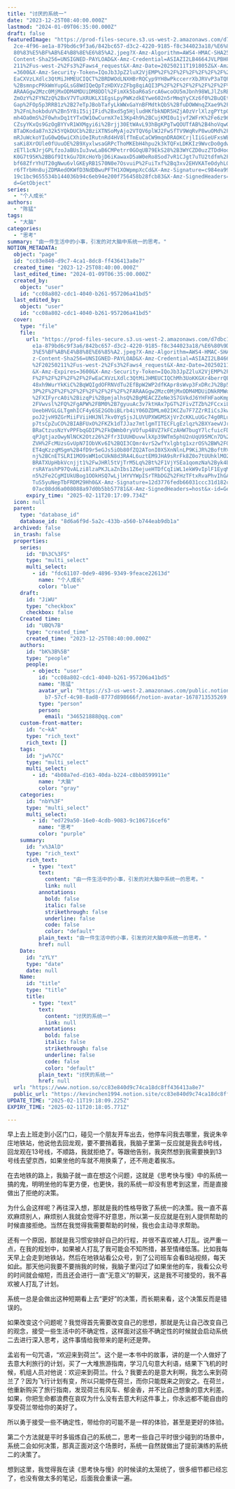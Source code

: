 ```yaml
---
title: "讨厌的系统一"
date: "2023-12-25T08:40:00.000Z"
lastmod: "2024-01-09T06:35:00.000Z"
draft: false
featuredImage: "https://prod-files-secure.s3.us-west-2.amazonaws.com/d7dbc101-8\
  2ce-4f96-ae1a-879bd6c9f3a6/842bc657-d3c2-4220-9185-f8c344023a18/%E6%80%9D%E8%\
  80%83%E5%BF%AB%E4%B8%8E%E6%85%A2.jpeg?X-Amz-Algorithm=AWS4-HMAC-SHA256&X-Amz-\
  Content-Sha256=UNSIGNED-PAYLOAD&X-Amz-Credential=ASIAZI2LB4664JVLPBHF%2F20250\
  211%2Fus-west-2%2Fs3%2Faws4_request&X-Amz-Date=20250211T191805Z&X-Amz-Expires\
  =3600&X-Amz-Security-Token=IQoJb3JpZ2luX2VjEMP%2F%2F%2F%2F%2F%2F%2F%2F%2F%2Fw\
  EaCXVzLXdlc3QtMiJHMEUCIQCT%2BRDWOdLNXHBrRQCyp9YH8wPkccerrXbJRVvP3aTQPQIgEXhys\
  %2BsmnpcPRkWmYupGLsG8WdIQeQpTzHDXVzZFbg8qiAQI3P%2F%2F%2F%2F%2F%2F%2F%2F%2F%2F\
  ARAAGgw2Mzc0MjMxODM4MDUiDM8DDl%2FimXk5baR6aSrcA6wcoOU5mJbnh98WLJlZsRBKGxJo31Y\
  ZmOzY%2FYNZzQ%2BxV7VTuXRUKLX1EgsLpyPWKzdkEYwe602n5rMmqYyCXz6f0%2BuQEtb3ZJL0L9\
  Gap%2FOp5p3RRB1z%2B27eTpJBobTafyLkWWxGaYnBFMdtkQbS%2BfuDOWWnqZXae9%2F6po%2Bck\
  3%2FnLhokbduV%2Bn5Y8iI5ijIFid%2Bxd5g5HjludHKfbkNDR5HZjA0zVrlXlzgPYtpQ7exi%2F8\
  mh4Oa0mS%2F0whxDq1tYTxOW1OwCurmX7e13Kp4h9%2BCujKMI0u1jvf2WFrK%2Fe6z96fTdOBDVr\
  CZsyYKxQs9GzOgBYYvR1WXMgyi6i%2Brjj30EtWAvL93hBgKPgTwQOUTfAB%2B4hoVqwO0j%2BCTc\
  8TaDKoda87n32k5YQkDUCb%2BziXTNSoMyAjo2VTQV6plWJ2FwSfTV9WqRvP8wuOMd%2FMEXCG9fi\
  mRJuWckoYIuG0wQ6wiCXhiOeIRutnRd4HV8lfTmEuCaCW9mqnDRAOKCrjlIiGieUFxsWE14EC6fRM\
  saKi8XrOUle0fUuuOE%2B9XyxlwsaGRPcThoMKEbH4hpu2k3kTQFxLDKKIz9WvcDo0gdwjqcKBfWM\
  zETl1cNJrjGPLfzoJaBUsIu3vwLaB6CMPetrr0GOqUB79EkS28%2B3WYCZD0uzZTDdHooguAMYv2f\
  K0G7t95K%2BBGf9ItkGu7DXcHoYbjD6iKawaxD5aW0eRo8Sod7vR1CJgt7uTU2tdfm%2F03EFD%2B\
  bf68ZfrYhUT20gNwu6vlGKEyRB1S70N0e7OsvuiP%2FuiTxf%2Bq3xv2EHVKATeOdyhLOx0mk8Ozw\
  r6fTrbHn8ujZDMAedOKWfD3NdDBwuPFTH1XOWpmpXcCd&X-Amz-Signature=c984ea99517f464f\
  19c1bc9655534b144036b94c6eb94e200f756458b28fcb83&X-Amz-SignedHeaders=host&x-i\
  d=GetObject"
series:
  - "个人成长"
authors:
  - "陈猛"
tags:
  - "大脑"
categories:
  - "思考"
summary: "由一件生活中的小事，引发的对大脑中系统一的思考。"
NOTION_METADATA:
  object: "page"
  id: "cc83e840-d9c7-4ca1-8dc8-ff436413a8e7"
  created_time: "2023-12-25T08:40:00.000Z"
  last_edited_time: "2024-01-09T06:35:00.000Z"
  created_by:
    object: "user"
    id: "cc08a802-cdc1-4040-b261-957206a41bd5"
  last_edited_by:
    object: "user"
    id: "cc08a802-cdc1-4040-b261-957206a41bd5"
  cover:
    type: "file"
    file:
      url: "https://prod-files-secure.s3.us-west-2.amazonaws.com/d7dbc101-82ce-4f96-a\
        e1a-879bd6c9f3a6/842bc657-d3c2-4220-9185-f8c344023a18/%E6%80%9D%E8%80%8\
        3%E5%BF%AB%E4%B8%8E%E6%85%A2.jpeg?X-Amz-Algorithm=AWS4-HMAC-SHA256&X-Am\
        z-Content-Sha256=UNSIGNED-PAYLOAD&X-Amz-Credential=ASIAZI2LB466VQSVCKH4\
        %2F20250211%2Fus-west-2%2Fs3%2Faws4_request&X-Amz-Date=20250211T191709Z\
        &X-Amz-Expires=3600&X-Amz-Security-Token=IQoJb3JpZ2luX2VjEMP%2F%2F%2F%2\
        F%2F%2F%2F%2F%2F%2FwEaCXVzLXdlc3QtMiJHMEUCIQChMh3UoKKGXr4berrQERT73QTDg\
        48xh9WurYkKiC%2BqWQIgdOFRNVdTu2EfBpW2WP2dfKApr8sWvp3FxDRcJ%2Bp5D5AqiAQI\
        3P%2F%2F%2F%2F%2F%2F%2F%2F%2F%2FARAAGgw2Mzc0MjMxODM4MDUiDNkRMWqHZRX%2B1\
        %2FXIFyrcA0i%2BizqPi%2BpmjalhsQ%2BgMEACZZeNe3S7GVkdJ6YHFHFaoKmp%2FJhCa%\
        2FVwvsl%2FQ%2FgAPW%2FBM0%2B7gyuuAc3v7ktHAx7pGT%2FivZTZb%2FCcxiLRIWpNJCD\
        UeebHVGLGLTgmhICF4y6SE2GObiBLrb4iY06DZDMLm02IKCZu7F7ZZrRIiCsJkwQB7cKpmr\
        poJ2jvH9ZGrMiiFViiHHJNl7kv0YgSjsJLUVUPXWGMSXjVrZcKKLuUGc74g0RLu4Flx67b2\
        p7tsCpZuCO%2BIABFUxO%2FKZk1dTJJaz7mtlgmTITECFLgEzlqz%2BXYaewVJr42DvA1bC\
        BRaCtzusNzYvPPFbqGDIP%2FkQWmb0ryVOfup48VZ7kFCzAHW7bugY7lcfuicFDY%2BwaM3\
        qPJgtjazOwyNlNCK2Otz26%2Ffr3IUUHDuvwlkXp39WTm5phU2nUqU95MCn7D%2BwM9V%2F\
        ZVH%2FcMUzsGvUpN7IObVKv6I%2BQI3CQmr4vrS2wfYxlgbtg1xzrOS%2BW%2FQG4e%2BDL\
        ET4qKzzqMSgm%2B4fD9r5eGJs5iOb80fZQ2ATonI0X5XnNlnLP9KiJR%2BoftRVipan5Y9r\
        nj%2BCnETSLRI1MO9sWM1oCUkN8d3RA4L6uztEM9JHA9sRrFk8Z0o7tUUhklMO2trr0GOqU\
        BRATXUpHbkVcnjjt1%2FwJHRl5tVjTrM5Lq%2Bt%2F1VjYSEa1qomzNa%2Byk4bTbr7ykba\
        rsRAYashP97QvALzi8lzaPKJLaZnIbs1Z6ejueHTDfCqIiWL1ekW9vIplF1EyqMDvQKnPCB\
        n5%2Fe2CgMIUkUBog1OOkHSQ7wLjlHYVYWpISrTRbDGZ%2FHzTFtxRvaPhvIhGApM8dNEQw\
        TuS5yuNepTbFRDM29Hh0&X-Amz-Signature=12d3776fedb66031ccc31d182c87bd05bf\
        07ac08dd6a008088a97d0b5bb57781&X-Amz-SignedHeaders=host&x-id=GetObject"
      expiry_time: "2025-02-11T20:17:09.734Z"
  icon: null
  parent:
    type: "database_id"
    database_id: "8d6a6f9d-5a2c-433b-a560-b744eab9db1a"
  archived: false
  in_trash: false
  properties:
    series:
      id: "B%3C%3FS"
      type: "multi_select"
      multi_select:
        - id: "fdc61107-0de9-4896-9349-9feace22613d"
          name: "个人成长"
          color: "blue"
    draft:
      id: "JiWU"
      type: "checkbox"
      checkbox: false
    Created time:
      id: "UBQ%7B"
      type: "created_time"
      created_time: "2023-12-25T08:40:00.000Z"
    authors:
      id: "bK%3B%5B"
      type: "people"
      people:
        - object: "user"
          id: "cc08a802-cdc1-4040-b261-957206a41bd5"
          name: "陈猛"
          avatar_url: "https://s3-us-west-2.amazonaws.com/public.notion-static.com/775523\
            b7-57cf-4c98-8ad8-8777d898666f/notion-avatar-1678713535269.png"
          type: "person"
          person:
            email: "346521888@qq.com"
    custom-front-matter:
      id: "c~kA"
      type: "rich_text"
      rich_text: []
    tags:
      id: "jw%7CC"
      type: "multi_select"
      multi_select:
        - id: "4b08a7ed-d163-40da-b224-c8bb8599911e"
          name: "大脑"
          color: "gray"
    categories:
      id: "nbY%3F"
      type: "multi_select"
      multi_select:
        - id: "ed729a50-16e0-4cdb-9083-9c106716cef6"
          name: "思考"
          color: "purple"
    summary:
      id: "x%3AlD"
      type: "rich_text"
      rich_text:
        - type: "text"
          text:
            content: "由一件生活中的小事，引发的对大脑中系统一的思考。"
            link: null
          annotations:
            bold: false
            italic: false
            strikethrough: false
            underline: false
            code: false
            color: "default"
          plain_text: "由一件生活中的小事，引发的对大脑中系统一的思考。"
          href: null
    Date:
      id: "zYLY"
      type: "date"
      date: null
    Name:
      id: "title"
      type: "title"
      title:
        - type: "text"
          text:
            content: "讨厌的系统一"
            link: null
          annotations:
            bold: false
            italic: false
            strikethrough: false
            underline: false
            code: false
            color: "default"
          plain_text: "讨厌的系统一"
          href: null
  url: "https://www.notion.so/cc83e840d9c74ca18dc8ff436413a8e7"
  public_url: "https://kevinchen1994.notion.site/cc83e840d9c74ca18dc8ff436413a8e7"
UPDATE_TIME: "2025-02-11T19:18:09.225Z"
EXPIRY_TIME: "2025-02-11T20:18:05.771Z"

---
```

<link rel="stylesheet" href="https://cdn.jsdelivr.net/npm/katex@0.16.2/dist/katex.min.css" integrity="sha384-bYdxxUwYipFNohQlHt0bjN/LCpueqWz13HufFEV1SUatKs1cm4L6fFgCi1jT643X" crossorigin="anonymous">


早上去上班走到小区门口，碰见一个朋友开车出去，他停车问我去哪里，我说朱辛庄地铁站，他说他去回龙观，要不要捎着我，我脑子里第一反应就是我去8号线，回龙观在13号线，不顺路，我就拒绝了。等跟他告别，我突然想到我需要换到13号线去望京西，如果坐他的车就不用换乘了，还不用走着挨冻。


在去地铁的路上，我脑子就一直在想这个问题，这就是《思考快与慢》中的系统一搞的鬼，明明坐他的车更方便，也更快，我的系统一却没有思考到这里，而是直接做出了拒绝的决策。


为什么会这样呢？再往深入想，那就是我的性格导致了系统一的决策。我一直不喜欢麻烦别人，麻烦别人我就会觉得不好意思，所以第一反应就是在别人提供帮助的时候直接拒绝。当然在我觉得我需要帮助的时候，我也会主动寻求帮助。


还有一个原因，那就是我习惯安排好自己的行程，并很不喜欢被人打乱。说严重一点，在我的规划中，如果被人打乱了我可能会不知所措，甚至情绪低落。比如我每天早上会走到地铁站，然后在地铁站看公众号，到了公司班车会看B站视频，每天如此。那天他问我要不要捎我的时候，我脑子里闪过了如果坐他的车，我看公众号的时间就会缩短，而且还会进行一直“无意义”的聊天，这是我不可接受的，我不喜欢被人打乱了计划。


系统一总是会做出这种短期看上去“更好”的决策，而长期来看，这个决策反而是错误的。


如果改变这个问题呢？我觉得首先需要改变自己的思想，那就是先让自己改变自己的观念，接受一些生活中的不确定性，这样面对这些不确定性的时候就会启动系统二去进行深入思考，这件事情给我带来的是利还是弊。


孟岩有一句咒语，“欢迎来到荷兰”。这个是一本书中的故事，讲的是一个人做好了去意大利旅行的计划，买了一大堆旅游指南，学习几句意大利语，结果下飞机的时候，机组人员对他说：欢迎来到荷兰。什么？我要去的是意大利啊，我怎么来到荷兰了？因为飞行计划有变，所以只能停在荷兰，而你只能既来之则安之。在荷兰，他重新购买了旅行指南，发现荷兰有风车、郁金香，并不比自己想象的意大利差。如果，你把生命都浪费在哀叹为什么没有去意大利这件事上，你永远都不能自由的享受荷兰带给你的美好了。


所以勇于接受一些不确定性，带给你的可能不是一样的体验，甚至是更好的体验。


第二个方法就是平时多锻炼自己的系统二，思考一些自己平时很少碰到的场景中，系统二会如何决策，那真正面对这个场景时，系统一自然就做出了提前演练的系统二的决策了。


想到这里，我觉得我在读《思考快与慢》的时候读的太笼统了，很多细节都已经忘了，也没有做太多的笔记，后面我会重读一遍。

